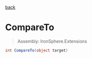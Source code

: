 ﻿

[back](/IronSphere.Extensions/types/WeekOfYearStandard)

# CompareTo

> Assembly: IronSphere.Extensions

```csharp
int CompareTo(object target)
```



 